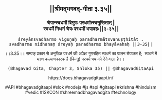 <center><h2>||श्रीमद्‍भगवद्‍-गीता ३.३५||</h2>
<h3>श्रेयान्स्वधर्मो विगुणः परधर्मात्स्वनुष्ठितात् |<br/>स्वधर्मे निधनं श्रेयः परधर्मो भयावहः ||३-३५||</h3>
<pre>śreyānsvadharmo viguṇaḥ paradharmātsvanuṣṭhitāt .<br/>svadharme nidhanaṃ śreyaḥ paradharmo bhayāvahaḥ ||3-35||</pre>
<p>।।3.35।। सम्यक् प्रकार से अनुष्ठित परधर्म की अपेक्षा गुणरहित स्वधर्म का पालन श्रेयष्कर है;  स्वधर्म में मरण कल्याणकारक है (किन्तु) परधर्म भय को देने वाला है।।</p>
<pre>(Bhagavad Gita, Chapter 3, Shloka 35) || @BhagavadGitaApi</pre><p>https://docs.bhagavadgitaapi.in/</p><p>#API #bhagavadgitaapi #slok #nodejs #js #api #gitaapi #krishna #hinduism #vedic #ISKCON #shreemadbhagavadgita #technology</p></center>